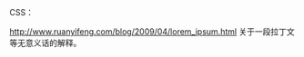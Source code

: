 CSS：
<style>
  选择器 {属性名称: 属性值;}
  h2 {color: red;}
</style>

http://www.ruanyifeng.com/blog/2009/04/lorem_ipsum.html 关于一段拉丁文等无意义话的解释。
